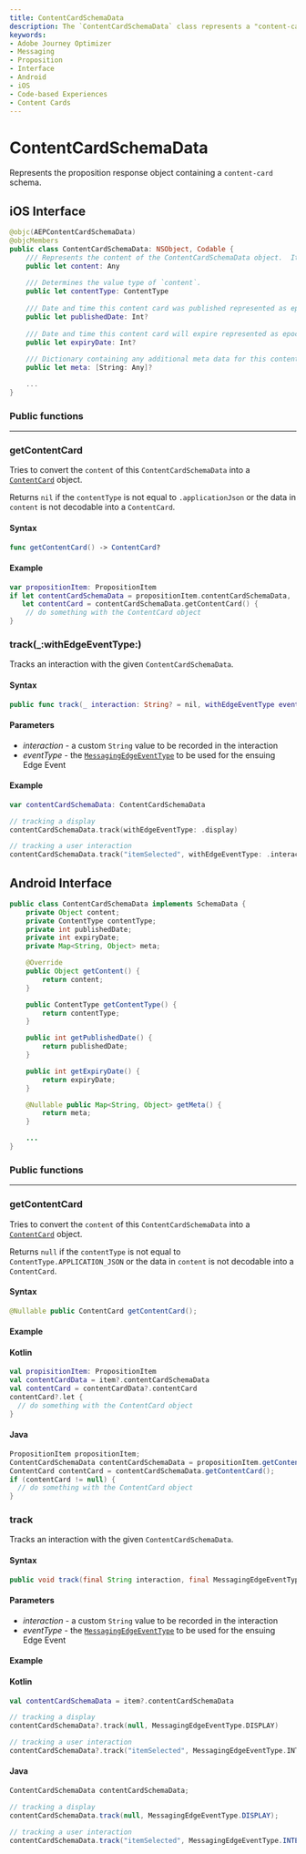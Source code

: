 ```yaml
---
title: ContentCardSchemaData
description: The `ContentCardSchemaData` class represents a "content-card" proposition received from the remote, upon a personalization query request to the Experience Edge network.
keywords:
- Adobe Journey Optimizer
- Messaging
- Proposition
- Interface
- Android
- iOS
- Code-based Experiences
- Content Cards
---
```


# ContentCardSchemaData

Represents the proposition response object containing a `content-card` schema.

## iOS Interface

```swift
@objc(AEPContentCardSchemaData)
@objcMembers
public class ContentCardSchemaData: NSObject, Codable {
    /// Represents the content of the ContentCardSchemaData object.  Its value's type is determined by `contentType`.
    public let content: Any
    
    /// Determines the value type of `content`.
    public let contentType: ContentType
    
    /// Date and time this content card was published represented as epoch seconds
    public let publishedDate: Int?
    
    /// Date and time this content card will expire represented as epoch seconds
    public let expiryDate: Int?
    
    /// Dictionary containing any additional meta data for this content card
    public let meta: [String: Any]?

    ...
}
```

### Public functions

---

### getContentCard

Tries to convert the `content` of this `ContentCardSchemaData` into a [`ContentCard`](./content-card.md) object.

Returns `nil` if the `contentType` is not equal to `.applicationJson` or the data in `content` is not decodable into a `ContentCard`.

#### Syntax

```swift
func getContentCard() -> ContentCard?
```

#### Example

```swift
var propositionItem: PropositionItem
if let contentCardSchemaData = propositionItem.contentCardSchemaData,
   let contentCard = contentCardSchemaData.getContentCard() {
    // do something with the ContentCard object
}
```

### track(_:withEdgeEventType:)

Tracks an interaction with the given `ContentCardSchemaData`.

#### Syntax

```swift
public func track(_ interaction: String? = nil, withEdgeEventType eventType: MessagingEdgeEventType)
```

#### Parameters

* _interaction_ - a custom `String` value to be recorded in the interaction
* _eventType_ - the [`MessagingEdgeEventType`](./messaging-edge-event-type.md) to be used for the ensuing Edge Event

#### Example

```swift
var contentCardSchemaData: ContentCardSchemaData

// tracking a display
contentCardSchemaData.track(withEdgeEventType: .display)

// tracking a user interaction
contentCardSchemaData.track("itemSelected", withEdgeEventType: .interact)
```

## Android Interface

```java
public class ContentCardSchemaData implements SchemaData {
    private Object content;
    private ContentType contentType;
    private int publishedDate;
    private int expiryDate;
    private Map<String, Object> meta;

    @Override
    public Object getContent() {
        return content;
    }

    public ContentType getContentType() {
        return contentType;
    }

    public int getPublishedDate() {
        return publishedDate;
    }

    public int getExpiryDate() {
        return expiryDate;
    }

    @Nullable public Map<String, Object> getMeta() {
        return meta;
    }

    ...
}
```

### Public functions

---

### getContentCard

Tries to convert the `content` of this `ContentCardSchemaData` into a [`ContentCard`](./content-card.md) object.

Returns `null` if the `contentType` is not equal to `ContentType.APPLICATION_JSON` or the data in `content` is not decodable into a `ContentCard`.

#### Syntax

```java
@Nullable public ContentCard getContentCard();
```

#### Example

#### Kotlin

```kotlin
val propisitionItem: PropositionItem
val contentCardData = item?.contentCardSchemaData
val contentCard = contentCardData?.contentCard
contentCard?.let {
  // do something with the ContentCard object
}
```

#### Java

```java
PropositionItem propositionItem;
ContentCardSchemaData contentCardSchemaData = propositionItem.getContentCardSchemaData();
ContentCard contentCard = contentCardSchemaData.getContentCard();
if (contentCard != null) {
  // do something with the ContentCard object
}
```

### track

Tracks an interaction with the given `ContentCardSchemaData`.

#### Syntax

```java
public void track(final String interaction, final MessagingEdgeEventType eventType);
```

#### Parameters

* _interaction_ - a custom `String` value to be recorded in the interaction
* _eventType_ - the [`MessagingEdgeEventType`](./messaging-edge-event-type.md) to be used for the ensuing Edge Event

#### Example

#### Kotlin

```kotlin
val contentCardSchemaData = item?.contentCardSchemaData

// tracking a display
contentCardSchemaData?.track(null, MessagingEdgeEventType.DISPLAY)

// tracking a user interaction
contentCardSchemaData?.track("itemSelected", MessagingEdgeEventType.INTERACT)
```

#### Java

```java
ContentCardSchemaData contentCardSchemaData;

// tracking a display
contentCardSchemaData.track(null, MessagingEdgeEventType.DISPLAY);

// tracking a user interaction
contentCardSchemaData.track("itemSelected", MessagingEdgeEventType.INTERACT);
```
